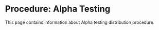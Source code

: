 # Procedure: Alpha Testing

This page contains information about Alpha testing distribution procedure.


